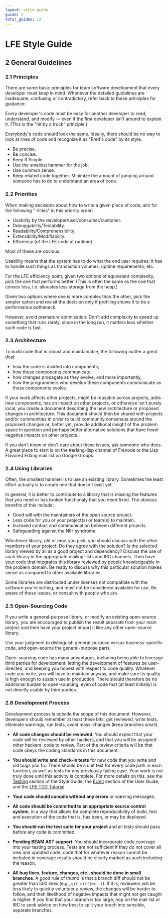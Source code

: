 ```yaml
---
layout: style-guide
guide: 2
total_guides: 12
---
```

# LFE Style Guide

## 2 General Guidelines

### 2.1 Principles

There are some basic principles for team software development that every
developer must keep in mind. Whenever the detailed guidelines are
inadequate, confusing or contradictory, refer back to these principles for
guidance:

Every developer's code must be easy for another developer to read,
understand, and modify — even if the first developer isn't around to explain
it. (This is the "hit by a truck" principle.)

Everybody's code should look the same. Ideally, there should be no way to
look at lines of code and recognize it as "Fred's code" by its style.
* Be precise.
* Be concise.
* Keep It Simple.
* Use the smallest hammer for the job.
* Use common sense.
* Keep related code together. Minimize the amount of jumping around someone
  has to do to understand an area of code.

### 2.2 Priorities

When making decisions about how to write a given piece of code, aim for the
following "-ilities" in this priority order:

* Usability by the developer/user/consumer/customer.
* Debuggability/Testability.
* Readability/Comprehensibility.
* Extensibility/Modifiability.
* Efficiency (of the LFE code at runtime)

Most of these are obvious.

Usability means that the system has to do what the end user requires; it has
to handle such things as transaction volumes, uptime requirements; etc.

For the LFE efficiency point, given two options of equivalent complexity,
pick the one that performs better. (This is often the same as the one that
conses less, i.e. allocates less storage from the heap.)

Given two options where one is more complex than the other, pick the simpler
option and revisit the decision only if profiling shows it to be a
performance bottleneck.

However, avoid premature optimization. Don't add complexity to speed up
something that runs rarely, since in the long run, it matters less whether
such code is fast.

### 2.3 Architecture

To build code that is robust and maintainable, the following matter a great
deal:

* how the code is divided into components;
* how these components communicate;
* how changes propagate as they evolve, and more importantly,
* how the programmers who develop these components communicate as these
  components evolve.

If your work affects other projects, might be reusable across projects, adds
new components, has an impact on other projects, or otherwise isn't purely
local, you create a document describing the new architecture or proposed
changes in architecture. This document should then be shared with projects
and/or communities in order to build community consensus around the proposed
changes or, better yet, provide additional insight of the problem space in
question and perhaps better alternative solutions that have fewer negative
impacts on other projects..

If you don't know or don't care about these issues, ask someone who does. A
great place to start is on the #erlang-lisp channel of Frenode or the Lisp
Flavored Erlang mail list on Google Groups.

### 2.4 Using Libraries

Often, the smallest hammer is to use an existing library. Sometimes the
least effort actually is to create one that doesn't exist yet.

In general, it is better to contribute to a library that is missing the
features that you need or has broken functionaly that you need fixed. The
obvious benefits of this include:

 * Good will with the maintainers of the open source project.
 * Less code for you or your project(s) or team(s) to maintain.
 * Increaed contact and communication between different projects.
 * Safeguarding against the NIH syndrome.

Whichever library, old or new, you pick, you should discuss with the other
members of your project. Do they agree with the solution? Is the selected
library viewed by all as a good project and dependency? Discuss the use of
such library in the appropriate mailing-lists and IRC channels. Then have
your code that integrates this library reviewed by people knowledgeable in
the problem domain. Be ready to discuss why this particular solution makes
sense as compared to other available libraries.

Some libraries are distributed under licenses not compatible with the
software you're writing, and must not be considered available for use. Be
aware of these issues, or consult with people who are.

### 2.5 Open-Sourcing Code

If you write a general-purpose library, or modify an existing open-source
library, you are encouraged to publish the result separate from your main
project and then have your project import it like any other open-source
library.

Use your judgment to distinguish general-purpose versus business-specific
code, and open-source the general-purpose parts.

Open-sourcing code has many advantages, including being able to leverage
third parties for development, letting the development of features be user-
directed, and keeping you honest with respect to code quality. Whatever code
you write, you will have to maintain anyway, and make sure its quality is
high enough to sustain use in production. There should therefore be no
additional burden to open-sourcing, even of code that (at least initially)
is not directly usable by third parties.

### 2.6 Development Process

Development process is outside the scope of this document. However,
developers should remember at least these bits: get reviewed, write tests,
eliminate warnings, run tests, avoid mass-changes (keep branches small).

* **All code changes should be reviewed**. You should expect that your code
  will be reviewed by other hackers, and that you will be assigned other
  hackers' code to review. Part of the review criteria will be that code
  obeys the coding standards in this document.

* **You should write and check-in tests** for new code that you write and old
  bugs you fix. There should be a unit test for every code path in each
  function, as well as tests for any previously failing case. Your work is
  not truly done until this activity is complete. For more details on this, see the
  <a href="/style-guide/6.html">Testing</a> section of the Style Guide,
  the <a href="/user-guide/check/3.html">EUnit</a> section of the User Guide,
  and the <a href="/tutorials/tdd/1.html">LFE TDD Tutorial</a>.

* **Your code should compile without any errors** or warning messages.

* **All code should be committed to an appropriate source control system**,
  in a way that allows for complete reproducibility of build, test and
  execution of the code that is, has been, or may be deployed.

* **You should run the test suite for your project** and all tests should
  pass before any code is committed.

* **Pending BEAM AST support**: You should incorporate code coverage into
  your testing process. Tests are not sufficient if they do not cover all
  new and updated code; code that for whatever reason cannot be included in
  coverage results should be clearly marked as such including the reason.

* **All bug fixes, feature, changes, etc., should be done in small branches**.
  A good rule of thumb is that a branch diff should not be greater than
  500 lines (e.g., ``git diff|wc -l``). If it is, reviewers will be less
  likely to quickly volunteer a review, the changes will be harder to follow,
  and theh likelihood of negative impacts that might not get caught is
  higher. If you find that your branch is too large, hop on the mail list or
  IRC to seek advice on how best to split your brach into sensible, separate
  branches.
